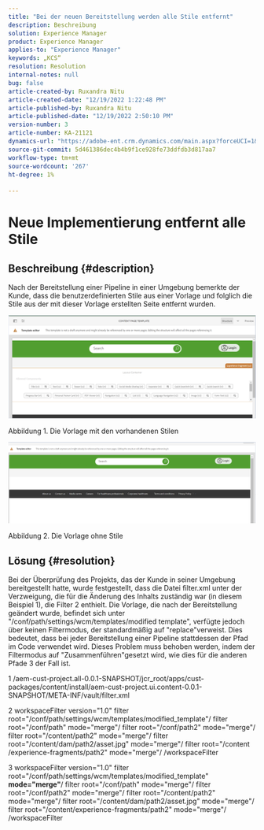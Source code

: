 ```yaml
---
title: "Bei der neuen Bereitstellung werden alle Stile entfernt"
description: Beschreibung
solution: Experience Manager
product: Experience Manager
applies-to: "Experience Manager"
keywords: „KCS“
resolution: Resolution
internal-notes: null
bug: false
article-created-by: Ruxandra Nitu
article-created-date: "12/19/2022 1:22:48 PM"
article-published-by: Ruxandra Nitu
article-published-date: "12/19/2022 2:50:10 PM"
version-number: 3
article-number: KA-21121
dynamics-url: "https://adobe-ent.crm.dynamics.com/main.aspx?forceUCI=1&pagetype=entityrecord&etn=knowledgearticle&id=2d839138-a07f-ed11-81ac-6045bd006295"
source-git-commit: 5d461386dec4b4b9f1ce928fe73ddfdb3d817aa7
workflow-type: tm+mt
source-wordcount: '267'
ht-degree: 1%

---
```


# Neue Implementierung entfernt alle Stile

## Beschreibung {#description}


Nach der Bereitstellung einer Pipeline in einer Umgebung bemerkte der Kunde, dass die benutzerdefinierten Stile aus einer Vorlage und folglich die Stile aus der mit dieser Vorlage erstellten Seite entfernt wurden.



![](assets/___2e839138-a07f-ed11-81ac-6045bd006295___.png)

Abbildung 1. Die Vorlage mit den vorhandenen Stilen



![](assets/___32839138-a07f-ed11-81ac-6045bd006295___.png)

Abbildung 2. Die Vorlage ohne Stile


## Lösung {#resolution}


Bei der Überprüfung des Projekts, das der Kunde in seiner Umgebung bereitgestellt hatte, wurde festgestellt, dass die Datei filter.xml unter der Verzweigung, die für die Änderung des Inhalts zuständig war (in diesem Beispiel 1), die Filter 2 enthielt.
Die Vorlage, die nach der Bereitstellung geändert wurde, befindet sich unter &quot;/conf/path/settings/wcm/templates/modified template&quot;, verfügte jedoch über keinen Filtermodus, der standardmäßig auf &quot;replace&quot;verweist.
Dies bedeutet, dass bei jeder Bereitstellung einer Pipeline stattdessen der Pfad im Code verwendet wird.
Dieses Problem muss behoben werden, indem der Filtermodus auf &quot;Zusammenführen&quot;gesetzt wird, wie dies für die anderen Pfade 3 der Fall ist.

1 /aem-cust-project.all-0.0.1-SNAPSHOT/jcr_root/apps/cust-packages/content/install/aem-cust-project.ui.content-0.0.1-SNAPSHOT/META-INF/vault/filter.xml

2 workspaceFilter version=&quot;1.0&quot; filter root=&quot;/conf/path/settings/wcm/templates/modified_template&quot;/ filter root=&quot;/conf/path&quot; mode=&quot;merge&quot;/ filter root=&quot;/conf/path2&quot; mode=&quot;merge&quot;/ filter root=&quot;/content/path2&quot; mode=&quot;merge&quot;/ filter root=&quot;/content/dam/path2/asset.jpg&quot; mode=&quot;merge&quot;/ filter root=&quot;/content /experience-fragments/path2&quot; mode=&quot;merge&quot;/ /workspaceFilter

3 workspaceFilter version=&quot;1.0&quot; filter root=&quot;/conf/path/settings/wcm/templates/modified_template&quot; <b>mode=&quot;merge&quot;</b>/ filter root=&quot;/conf/path&quot; mode=&quot;merge&quot;/ filter root=&quot;/conf/path2&quot; mode=&quot;merge&quot;/ filter root=&quot;/content/path2&quot; mode=&quot;merge&quot;/ filter root=&quot;/content/dam/path2/asset.jpg&quot; mode=&quot;merge&quot;/ filter root=&quot;/content/experience-fragments/path2&quot; mode=&quot;merge&quot;/ /workspaceFilter
